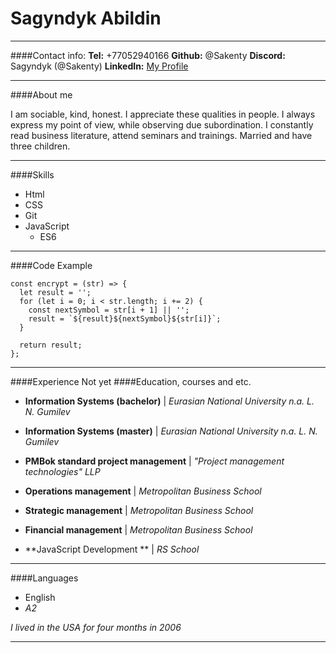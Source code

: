 # Sagyndyk Abildin
---
####Contact info: 
**Tel:** +77052940166
**Github:** @Sakenty
**Discord:** Sagyndyk (@Sakenty)
**LinkedIn:** [My Profile](https://www.linkedin.com/in/s-abildin)

----

####About me

I am sociable, kind, honest. I appreciate these qualities in people.  I always express my point of view, while observing due subordination. I constantly read business literature, attend seminars and trainings. Married and have three children.

-----------
####Skills
* Html
* CSS
* Git 
* JavaScript
  * ES6

-----
####Code Example
```
const encrypt = (str) => {
  let result = '';
  for (let i = 0; i < str.length; i += 2) {
    const nextSymbol = str[i + 1] || '';
    result = `${result}${nextSymbol}${str[i]}`;
  }

  return result;
};
```
****
####Experience
Not yet
####Education, courses and etc.
* **Information Systems (bachelor)** | *Eurasian National University n.a. L. N. Gumilev*
* **Information Systems (master)** | *Eurasian National University n.a. L. N. Gumilev*

* **PMBok standard project management** | *"Project management technologies" LLP*
* **Operations management** | *Metropolitan Business School*
* **Strategic management** | *Metropolitan Business School*
* **Financial management** | *Metropolitan Business School*
* **JavaScript Development ** | *RS School*
------
####Languages
* English
 * *A2*

*I lived in the USA for four months in 2006*
 
-----